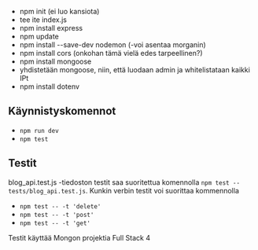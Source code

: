 - npm init (ei luo kansiota)
- tee ite index.js
- npm install express
- npm update
- npm install --save-dev nodemon
(-voi asentaa morganin)
- npm install cors (onkohan tämä vielä edes tarpeellinen?)
- npm install mongoose
- yhdistetään mongoose, niin, että luodaan admin ja whitelistataan kaikki IPt
- npm install dotenv

## Käynnistyskomennot
- `npm run dev`
- `npm test`


## Testit
blog_api.test.js -tiedoston testit saa suoritettua komennolla `npm test -- tests/blog_api.test.js`.
Kunkin verbin testit voi suorittaa kommennolla
- `npm test -- -t 'delete'`
- `npm test -- -t 'post'`
- `npm test -- -t 'get'`

Testit käyttää Mongon projektia Full Stack 4
